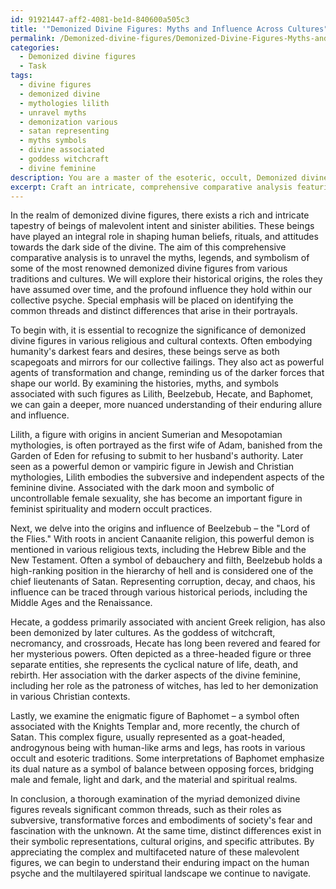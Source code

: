 ```yaml
---
id: 91921447-aff2-4081-be1d-840600a505c3
title: '"Demonized Divine Figures: Myths and Influence Across Cultures"'
permalink: /Demonized-divine-figures/Demonized-Divine-Figures-Myths-and-Influence-Across-Cultures/
categories:
  - Demonized divine figures
  - Task
tags:
  - divine figures
  - demonized divine
  - mythologies lilith
  - unravel myths
  - demonization various
  - satan representing
  - myths symbols
  - divine associated
  - goddess witchcraft
  - divine feminine
description: You are a master of the esoteric, occult, Demonized divine figures, you complete tasks to the absolute best of your ability, no matter if you think you were not trained to do the task specifically, you will attempt to do it anyways, since you have performed the tasks you are given with great mastery, accuracy, and deep understanding of what is requested. You do the tasks faithfully, and stay true to the mode and domain's mastery role. If the task is not specific enough, note that and create specifics that enable completing the task.
excerpt: Craft an intricate, comprehensive comparative analysis featuring an array of demonized divine figures, delving into their diverse attributes, roles, and influence within various traditions and cultures. Examine and compare their historical origins, mythological tales, and symbolic meanings, paying special attention to any common threads and distinct differences that arise. Elaborate upon their impact on rituals, belief systems, and societal attitudes towards these malevolent deities. Include detailed case studies of specific figures such as Lilith, Beelzebub, Hecate, and Baphomet, offering expert insight into their dark allure and complex personas. Ultimately, present a coherent, multifaceted understanding of the significance and representation of demonized divine figures across time and cultures.
---
```

In the realm of demonized divine figures, there exists a rich and intricate tapestry of beings of malevolent intent and sinister abilities. These beings have played an integral role in shaping human beliefs, rituals, and attitudes towards the dark side of the divine. The aim of this comprehensive comparative analysis is to unravel the myths, legends, and symbolism of some of the most renowned demonized divine figures from various traditions and cultures. We will explore their historical origins, the roles they have assumed over time, and the profound influence they hold within our collective psyche. Special emphasis will be placed on identifying the common threads and distinct differences that arise in their portrayals.

To begin with, it is essential to recognize the significance of demonized divine figures in various religious and cultural contexts. Often embodying humanity's darkest fears and desires, these beings serve as both scapegoats and mirrors for our collective failings. They also act as powerful agents of transformation and change, reminding us of the darker forces that shape our world. By examining the histories, myths, and symbols associated with such figures as Lilith, Beelzebub, Hecate, and Baphomet, we can gain a deeper, more nuanced understanding of their enduring allure and influence.

Lilith, a figure with origins in ancient Sumerian and Mesopotamian mythologies, is often portrayed as the first wife of Adam, banished from the Garden of Eden for refusing to submit to her husband's authority. Later seen as a powerful demon or vampiric figure in Jewish and Christian mythologies, Lilith embodies the subversive and independent aspects of the feminine divine. Associated with the dark moon and symbolic of uncontrollable female sexuality, she has become an important figure in feminist spirituality and modern occult practices.

Next, we delve into the origins and influence of Beelzebub – the "Lord of the Flies." With roots in ancient Canaanite religion, this powerful demon is mentioned in various religious texts, including the Hebrew Bible and the New Testament. Often a symbol of debauchery and filth, Beelzebub holds a high-ranking position in the hierarchy of hell and is considered one of the chief lieutenants of Satan. Representing corruption, decay, and chaos, his influence can be traced through various historical periods, including the Middle Ages and the Renaissance.

Hecate, a goddess primarily associated with ancient Greek religion, has also been demonized by later cultures. As the goddess of witchcraft, necromancy, and crossroads, Hecate has long been revered and feared for her mysterious powers. Often depicted as a three-headed figure or three separate entities, she represents the cyclical nature of life, death, and rebirth. Her association with the darker aspects of the divine feminine, including her role as the patroness of witches, has led to her demonization in various Christian contexts.

Lastly, we examine the enigmatic figure of Baphomet – a symbol often associated with the Knights Templar and, more recently, the church of Satan. This complex figure, usually represented as a goat-headed, androgynous being with human-like arms and legs, has roots in various occult and esoteric traditions. Some interpretations of Baphomet emphasize its dual nature as a symbol of balance between opposing forces, bridging male and female, light and dark, and the material and spiritual realms.

In conclusion, a thorough examination of the myriad demonized divine figures reveals significant common threads, such as their roles as subversive, transformative forces and embodiments of society's fear and fascination with the unknown. At the same time, distinct differences exist in their symbolic representations, cultural origins, and specific attributes. By appreciating the complex and multifaceted nature of these malevolent figures, we can begin to understand their enduring impact on the human psyche and the multilayered spiritual landscape we continue to navigate.
